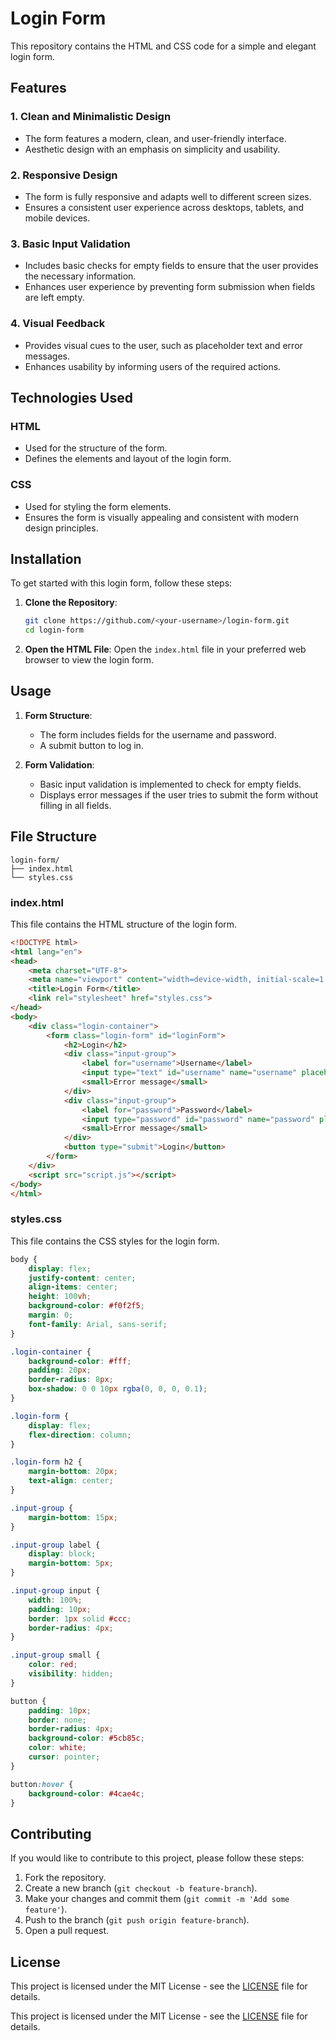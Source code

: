 # Login Form

This repository contains the HTML and CSS code for a simple and elegant login form.

## Features

### 1. Clean and Minimalistic Design
- The form features a modern, clean, and user-friendly interface.
- Aesthetic design with an emphasis on simplicity and usability.

### 2. Responsive Design
- The form is fully responsive and adapts well to different screen sizes.
- Ensures a consistent user experience across desktops, tablets, and mobile devices.

### 3. Basic Input Validation
- Includes basic checks for empty fields to ensure that the user provides the necessary information.
- Enhances user experience by preventing form submission when fields are left empty.

### 4. Visual Feedback
- Provides visual cues to the user, such as placeholder text and error messages.
- Enhances usability by informing users of the required actions.

## Technologies Used

### HTML
- Used for the structure of the form.
- Defines the elements and layout of the login form.

### CSS
- Used for styling the form elements.
- Ensures the form is visually appealing and consistent with modern design principles.

## Installation

To get started with this login form, follow these steps:

1. **Clone the Repository**:
    ```bash
    git clone https://github.com/<your-username>/login-form.git
    cd login-form
    ```

2. **Open the HTML File**:
    Open the `index.html` file in your preferred web browser to view the login form.

## Usage

1. **Form Structure**:
    - The form includes fields for the username and password.
    - A submit button to log in.

2. **Form Validation**:
    - Basic input validation is implemented to check for empty fields.
    - Displays error messages if the user tries to submit the form without filling in all fields.

## File Structure

```plaintext
login-form/
├── index.html
└── styles.css
```

### index.html

This file contains the HTML structure of the login form.

```html
<!DOCTYPE html>
<html lang="en">
<head>
    <meta charset="UTF-8">
    <meta name="viewport" content="width=device-width, initial-scale=1.0">
    <title>Login Form</title>
    <link rel="stylesheet" href="styles.css">
</head>
<body>
    <div class="login-container">
        <form class="login-form" id="loginForm">
            <h2>Login</h2>
            <div class="input-group">
                <label for="username">Username</label>
                <input type="text" id="username" name="username" placeholder="Enter your username" required>
                <small>Error message</small>
            </div>
            <div class="input-group">
                <label for="password">Password</label>
                <input type="password" id="password" name="password" placeholder="Enter your password" required>
                <small>Error message</small>
            </div>
            <button type="submit">Login</button>
        </form>
    </div>
    <script src="script.js"></script>
</body>
</html>
```

### styles.css

This file contains the CSS styles for the login form.

```css
body {
    display: flex;
    justify-content: center;
    align-items: center;
    height: 100vh;
    background-color: #f0f2f5;
    margin: 0;
    font-family: Arial, sans-serif;
}

.login-container {
    background-color: #fff;
    padding: 20px;
    border-radius: 8px;
    box-shadow: 0 0 10px rgba(0, 0, 0, 0.1);
}

.login-form {
    display: flex;
    flex-direction: column;
}

.login-form h2 {
    margin-bottom: 20px;
    text-align: center;
}

.input-group {
    margin-bottom: 15px;
}

.input-group label {
    display: block;
    margin-bottom: 5px;
}

.input-group input {
    width: 100%;
    padding: 10px;
    border: 1px solid #ccc;
    border-radius: 4px;
}

.input-group small {
    color: red;
    visibility: hidden;
}

button {
    padding: 10px;
    border: none;
    border-radius: 4px;
    background-color: #5cb85c;
    color: white;
    cursor: pointer;
}

button:hover {
    background-color: #4cae4c;
}
```
## Contributing

If you would like to contribute to this project, please follow these steps:

1. Fork the repository.
2. Create a new branch (`git checkout -b feature-branch`).
3. Make your changes and commit them (`git commit -m 'Add some feature'`).
4. Push to the branch (`git push origin feature-branch`).
5. Open a pull request.

## License

This project is licensed under the MIT License - see the [LICENSE](LICENSE) file for details.




This project is licensed under the MIT License - see the [LICENSE](LICENSE) file for details.
